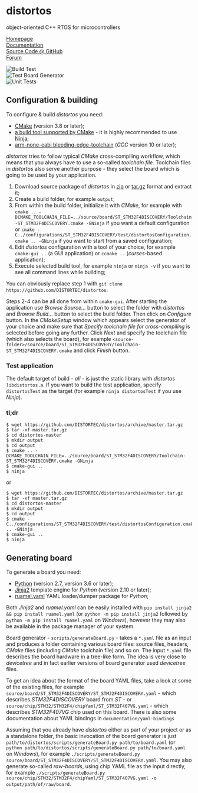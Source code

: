 distortos
=========

object-oriented C++ RTOS for microcontrollers

[Homepage](https://distortos.org/)<br/>
[Documentation](https://distortos.org/documentation/)<br/>
[Source Code @ GitHub](https://github.com/DISTORTEC/distortos)<br/>
[Forum](https://groups.google.com/d/forum/distortos)<br/>

![Build Test](https://github.com/DISTORTEC/distortos/workflows/Build%20Test/badge.svg)<br/>
![Test Board Generator](https://github.com/DISTORTEC/distortos/workflows/Test%20Board%20Generator/badge.svg)<br/>
![Unit Tests](https://github.com/DISTORTEC/distortos/workflows/Unit%20Tests/badge.svg)

Configuration & building
------------------------

To configure & build *distortos* you need:
- [CMake](https://cmake.org/) (version 3.8 or later);
- [a build tool supported by CMake](https://cmake.org/cmake/help/latest/manual/cmake-generators.7.html#manual:cmake-generators(7)) -
it is highly recommended to use [Ninja](https://ninja-build.org/);
- [arm-none-eabi bleeding-edge-toolchain](https://github.com/FreddieChopin/bleeding-edge-toolchain) (*GCC* version 10 or
later);

*distortos* tries to follow typical *CMake* cross-compiling workflow, which means that you always have to use a
so-called *toolchain file*. Toolchain files in *distortos* also serve another purpose - they select the board which is
going to be used by your application.

1. Download source package of *distortos* in [zip](https://github.com/DISTORTEC/distortos/archive/master.zip) or
[tar.gz](https://github.com/DISTORTEC/distortos/archive/master.tar.gz) format and extract it;
2. Create a build folder, for example `output`;
3. From within the build folder, initialize it with *CMake*, for example with
`cmake .. -DCMAKE_TOOLCHAIN_FILE=../source/board/ST_STM32F4DISCOVERY/Toolchain-ST_STM32F4DISCOVERY.cmake -GNinja` if you
want a default configuration or
`cmake -C../configurations/ST_STM32F4DISCOVERY/test/distortosConfiguration.cmake .. -GNinja` if you want to start from a
saved configuration;
4. Edit *distortos* configuration with a tool of your choice, for example `cmake-gui ..` (a GUI application) or
`ccmake ..` (*curses*-based application);
5. Execute selected build tool, for example `ninja` or `ninja -v` if you want to see all command lines while building;

You can obviously replace step 1 with `git clone https://github.com/DISTORTEC/distortos`.

Steps 2-4 can be all done from within `cmake-gui`. After starting the application use *Browse Source...* button to
select the folder with *distortos* and *Browse Build...* button to select the build folder. Then click on *Configure*
button. In the *CMakeSetup* window which appears select the generator of your choice and make sure that
*Specify toolchain file for cross-compiling* is selected before going any further. Click *Next* and specify the
toolchain file (which also selects the board), for example
`<source-folder>/source/board/ST_STM32F4DISCOVERY/Toolchain-ST_STM32F4DISCOVERY.cmake` and click *Finish* button.

### Test application

The default target of build - *all* - is just the static library with *distortos* `libdistortos.a`. If you want to build
the test application, specify `distortosTest` as the target (for example `ninja distortosTest` if you use *Ninja*).

### tl;dr

    $ wget https://github.com/DISTORTEC/distortos/archive/master.tar.gz
    $ tar -xf master.tar.gz
    $ cd distortos-master
    $ mkdir output
    $ cd output
    $ cmake .. -DCMAKE_TOOLCHAIN_FILE=../source/board/ST_STM32F4DISCOVERY/Toolchain-ST_STM32F4DISCOVERY.cmake -GNinja
    $ cmake-gui ..
    $ ninja

or

    $ wget https://github.com/DISTORTEC/distortos/archive/master.tar.gz
    $ tar -xf master.tar.gz
    $ cd distortos-master
    $ mkdir output
    $ cd output
    $ cmake -C../configurations/ST_STM32F4DISCOVERY/test/distortosConfiguration.cmake .. -GNinja
    $ cmake-gui ..
    $ ninja

Generating board
----------------

To generate a board you need:
- [Python](https://www.python.org/) (version 2.7, version 3.6 or later);
- [Jinja2](https://palletsprojects.com/p/jinja/) template engine for *Python* (version 2.10 or later);
- [ruamel.yaml](https://bitbucket.org/ruamel/yaml) YAML loader/dumper package for *Python*;

Both *Jinja2* and *ruamel.yaml* can be easily installed with `pip install jinja2 && pip install ruamel.yaml` (or
`python -m pip install jinja2` followed by `python -m pip install ruamel.yaml` on *Windows*), however they may also be
available in the package manager of your system.

Board generator - `scripts/generateBoard.py` - takes a `*.yaml` file as an input and produces a folder containing
various board files: source files, headers, *CMake* files (including *CMake* toolchain file) and so on. The input
`*.yaml` file describes the board hardware in a tree-like form. The idea is very close to *devicetree* and in fact
earlier versions of board generator used *devicetree* files.

To get an idea about the format of the board YAML files, take a look at some of the existing files, for example
`source/board/ST_STM32F4DISCOVERY/ST_STM32F4DISCOVERY.yaml` - which describes *STM32F4DISCOVERY* board from *ST* - or
`source/chip/STM32/STM32F4/chipYaml/ST_STM32F407VG.yaml` - which describes *STM32F407VG* chip used on this board. There
is also some documentation about YAML bindings in `documentation/yaml-bindings`

Assuming that you already have *distortos* either as part of your project or as a standalone folder, the basic
invocation of the board generator is just `path/to/distortos/scripts/generateBoard.py path/to/board.yaml` (or
`python path/to/distortos/scripts/generateBoard.py path/to/board.yaml` on *Windows*), for example
`./scripts/generateBoard.py source/board/ST_STM32F4DISCOVERY/ST_STM32F4DISCOVERY.yaml`. You may also generate so-called
*raw-boards*, using chip YAML file as the input directly, for example
`./scripts/generateBoard.py source/chip/STM32/STM32F4/chipYaml/ST_STM32F407VG.yaml -o output/path/of/raw/board`.
